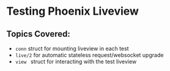 # Testing Phoenix Liveview

## Topics Covered:

- `conn` struct for mounting liveview in each test
- `live/2` for automatic stateless request/websocket upgrade
- `view ` struct for interacting with the test liveview 
